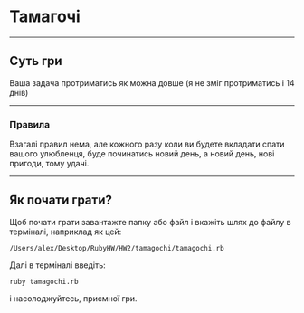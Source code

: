 # Тамагочі
***
## Суть гри
Ваша задача протриматись як можна довше (я не зміг протриматись і 14 днів)
***
### Правила 
Взагалі правил нема, але кожного разу коли ви будете вкладати спати вашого улюбленця, буде починатись новий день, а новий день, нові пригоди, тому удачі.
***
## Як почати грати?
Щоб почати грати завантажте папку або файл і вкажіть шлях до файлу в терміналі, наприклад як цей:
```
/Users/alex/Desktop/RubyHW/HW2/tamagochi/tamagochi.rb
```
Далі в терміналі введіть:
```
ruby tamagochi.rb
```
i насолоджуйтесь, приємної гри.